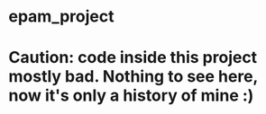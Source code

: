 # epam_project 
# Caution: code inside this project mostly bad. Nothing to see here, now it's only a history of mine :)
